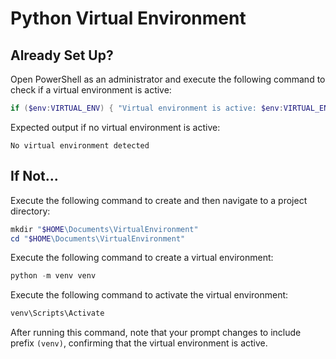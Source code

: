 # Python Virtual Environment

## Already Set Up?

Open PowerShell as an administrator and execute the following command to check if a virtual environment is active:

```powershell
if ($env:VIRTUAL_ENV) { "Virtual environment is active: $env:VIRTUAL_ENV" } else { "No virtual environment detected" }
```

Expected output if no virtual environment is active:
```
No virtual environment detected
```

## If Not...

Execute the following command to create and then navigate to a project directory:

```powershell
mkdir "$HOME\Documents\VirtualEnvironment"
cd "$HOME\Documents\VirtualEnvironment"
```

Execute the following command to create a virtual environment:

```powershell
python -m venv venv
```

Execute the following command to activate the virtual environment:

```powershell
venv\Scripts\Activate
```

After running this command, note that your prompt changes to include prefix `(venv)`, confirming that the virtual environment is active.

